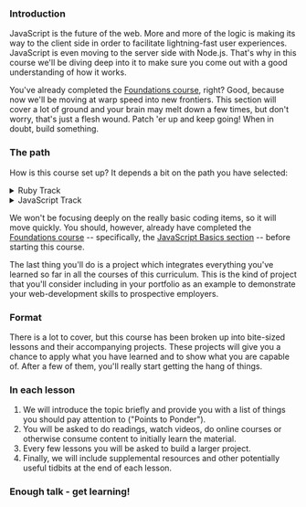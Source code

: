 ### Introduction

JavaScript is the future of the web. More and more of the logic is making its way to the client side in order to facilitate lightning-fast user experiences. JavaScript is even moving to the server side with Node.js. That's why in this course we'll be diving deep into it to make sure you come out with a good understanding of how it works.

You've already completed the [Foundations course](https://www.theodinproject.com/paths/foundations/courses/foundations), right? Good, because now we'll be moving at warp speed into new frontiers. This section will cover a lot of ground and your brain may melt down a few times, but don't worry, that's just a flesh wound. Patch 'er up and keep going! When in doubt, build something.

### The path

How is this course set up? It depends a bit on the path you have selected:

<details markdown="block">
  <summary class="dropDown-header">Ruby Track</summary>

It starts with a deeper look at the basics, just like the [Ruby Programming course](/paths/full-stack-ruby-on-rails/courses/ruby-programming) did with Ruby. You don't need to have completed the Ruby Programming course or [the Ruby on Rails course](/paths/full-stack-ruby-on-rails/courses/ruby-on-rails) to understand these basics.

</details>

<details markdown="block">
  <summary class="dropDown-header">JavaScript Track</summary>

It starts with a deep look at JavaScript code organization and basic computer science concepts, finishing with a primer on creating and using a test suite for your project.

</details>

We won't be focusing deeply on the really basic coding items, so it will move quickly. You should, however, already have completed the [Foundations course](https://www.theodinproject.com/paths/foundations/courses/foundations) -- specifically, the [JavaScript Basics section](https://www.theodinproject.com/paths/foundations/courses/foundations#javascript-basics) -- before starting this course.

The last thing you'll do is a project which integrates everything you've learned so far in all the courses of this curriculum. This is the kind of project that you'll consider including in your portfolio as an example to demonstrate your web-development skills to prospective employers.

### Format

There is a lot to cover, but this course has been broken up into bite-sized lessons and their accompanying projects. These projects will give you a chance to apply what you have learned and to show what you are capable of. After a few of them, you'll really start getting the hang of things.

### In each lesson

1. We will introduce the topic briefly and provide you with a list of things you should pay attention to ("Points to Ponder").
1. You will be asked to do readings, watch videos, do online courses or otherwise consume content to initially learn the material.
1. Every few lessons you will be asked to build a larger project.
1. Finally, we will include supplemental resources and other potentially useful tidbits at the end of each lesson.

### Enough talk - get learning!
